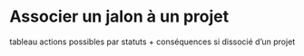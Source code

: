 # Associer un jalon à un projet

tableau actions possibles par statuts + conséquences si dissocié d’un projet
